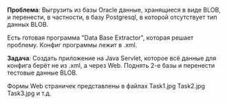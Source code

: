**Проблема**: Выгрузить из базы Oracle данные, хранящиеся в виде BLOB, и перенести, в частности, в базу Рostgresql, в которой отсутствует тип данных BLOB.

Есть готовая программа "Data Base Extractor", которая решает проблему. Конфиг программы лежит в .xml.

**Задача**: Создать приложение на Java Servlet, которое всё данные для конфига берёт не из .xml, а через Web. Поднять 2-е базы и перенести тестовые данные BLOB.

Формы Web страничек представлены в файлах Task1.jpg Task2.jpg Task3.jpg и т.д.
